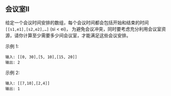 ## 会议室II

给定一个会议时间安排的数组，每个会议时间都会包括开始和结束的时间 `[[s1,e1],[s2,e2],…]` (si < ei)，
为避免会议冲突，同时要考虑充分利用会议室资源，请你计算至少需要多少间会议室，才能满足这些会议安排。

示例 1:

```
输入: [[0, 30],[5, 10],[15, 20]]
输出: 2
```

示例 2:

```
输入: [[7,10],[2,4]]
输出: 1
```